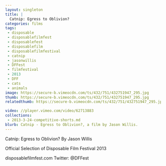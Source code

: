 ```yaml
---
layout: singleton
title: |
  Catnip: Egress to Oblivion?
categories: films
tags:
 - disposable
 - disposablefilmfest
 - disposablefest
 - disposablefilm
 - disposablefilmfestival
 - catnip
 - jasonwillis
 - DFFest
 - filmfestival
 - 2013
 - DFF
 - cats
 - animals
image: https://secure-b.vimeocdn.com/ts/432/751/432751947_295.jpg
thumb: https://secure-b.vimeocdn.com/ts/432/751/432751947_295.jpg
relatedthumb: https://secure-b.vimeocdn.com/ts/432/751/432751947_295.jpg

video: //player.vimeo.com/video/62713883
collections:
 - 2013-3-24-competitive-shorts.md
blurb: Catnip - Egress to Oblivion?, a film by Jason Willis.
---
```


Catnip: Egress to Oblivion?
By Jason Willis

Official Selection of Disposable Film Festival 2013

disposablefilmfest.com
Twitter: @DFFest